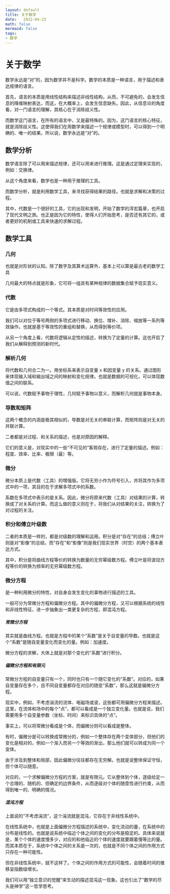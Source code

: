 ```yaml
---
layout: default
title: 关于数学
date:   2022-04-23
math: false
mermaid: false
tags:
- 数学
---
```


# 关于数学

数学永远是“对”的，因为数学并不是科学。数学的本质是一种语言，用于描述和表达规律的语言。

首先，语言的本质是用线性结构来描述非线性结构，从而，不可避免的，会发生信息的降维映射表达，而这，在大概率上，会发生信息缺失。因此，从信息论的角度看，对一门语言的理解，其核心在于消除歧义性。

而数学这门语言，在所有的语言中，又是最特殊的。因为，这门语言的核心特征，就是消除歧义性。这使得我们在用数学来描述一个规律或模型时，可以得到一个明确的、唯一的结果。所以说，数学永远是“对”的。



## 数学分析

数学语言除了可以用来描述规律，还可以用来进行推理。这是通过定理来实现的，例如：交换律。

从这个角度来看，数学也是一种用于推理的工具。

而数学分析，就是利用数学工具，来寻找获得结果的路径。也就是求解和决策的过程。

其中，代数是一个很好的工具，它的出现和发明，开始了数学的浑宏篇章，也开启了现代文明之旅。也正是因为它的特性，使得人们开始思考，是否还有其它的，或者更好的机制或工具来快速的求解过程。



## 数学工具



### 几何

也就是对形状的认知。除了数字及其算术运算外，基本上可以算是最古老的数学工具

几何最大的特点就是形象，它可将一组具有某种规律的数据集合赋予现实意义。



### 代数

它是由多项式构成的一个等式。其本质是对时间等效性的应用。

我们可以对位于等号两侧的多项式进行移动、换位、增补、消除、缩放等一系列等效操作。也就是基于等效性的重组和替换，从而得到等价项。

从另一个角度上看，代数将逻辑从定性的描述，转换为了定量的计算。这也开启了我们从解释到预测的新时代。



### 解析几何

将代数和几何合二为一。用坐标系来表示自变量 x 和因变量 y 的关系。通过图形来体现输入域和输出域之间的映射和变化规律。也就是数据的可视化，可以体现数值之间的联系。

可以说，代数赋予事物于理性，几何赋予事物以意义，而解析几何就是事物本身。



### 导数和矩阵

这两个概念的内涵是极其相似的，导数是对无关的串联计算，而矩阵则是对无关的并联计算。

二者都是对过程、和关系的描述，也是对原因的解释。

它们的意义是，对现实中的一些“不可见的”客观存在，进行了定量的描述。例如：程度、效率、比率、极限（最）等。



### 微分

微分本质上是代数（工具）的增强版。它将无穷小作为符号引入，并将其作为多项式中的一项，其目的在于求解多项式中的系数。

系数在多项式中表示的是关系。因此，微分将原来代数（工具）对结果的计算，转换成了对关系的计算。而这么做的意义则在于，将我们从对结果的关注，转换为了对过程的关注。



### 积分和傅立叶级数

二者的本质是一样的，都是对级数的理解和运用。积分是对“存在”的总结；傅立叶则是对“影像”的总结，而“存在”和“影像”则是我们现实世界（时空）的两个基本表达方式。

其中，积分是将曲线方程等价的转换为数量的无穷幂级数方程。傅立叶是将波动方程等价的转换为频率的无穷幂级数方程。



### 微分方程

是一种利用微分的特性，对自身会发生变化的事物进行描述的工具。

一般可分为常微分方程和偏微分方程。其中的偏微分方程，又可以根据系统的线性和非线性特征，进一步抽象出一类更复杂的方程，即混沌方程。



##### 常微分方程

其实就是曲线方程。也就是方程中的某个“系数”是关于自变量的导数。也就是这个“系数”是随自变量变化而变化的量。例如：加速度。

微分方程的求解，大体上就是对那个变化的“系数”进行积分。



##### 偏微分方程和有限元

常微分方程的自变量只有一个，同时也只有一个随它变化的“系数”。对应的，如果自变量存在多个，且不同自变量都存在对应的随变“系数”，那么这就是偏微分方程。

现实中，例如，不考虑湍流的流体、电磁场或波，这些都可用偏微分方程来描述。这里，在流体和场中的每个“点”，都可以看成是一个独立变化量。也就是说，我们需要用多个自变量参数（坐标、时间）来标识具体的“点”。

事实上，可以将常微分看成是个体，而偏微分则可以看成是整体。

有时，偏微分是可以转换成常微分的，例如一个整体存在两个变体部分，但他们的变化是相对的，例如一个渐入而另一个等效的渐出，那么他们就可以转成为同一个变体。

由于涉及到整体和局部，因此偏微分往往都存在无穷解。也就是说整体保证守恒，但个体可以随意。

对应的，一个求解偏微分方程的方案，就是有限元。它从整体到个体，逐级给定一个合理的、随机的、但确定的边界条件，从而逐级对个体的随意性进行约束，从而得到唯一的、明确的情况。



##### 混沌方程

上面说的“不考虑湍流”，这个湍流就是混沌，它存在于非线性系统中。

在线性系统中，也就是上面偏微分方程描述的系统中，变化流动的量，在系统中的分布是线性的。也就是说系统中临近个体之间的变化的分布是稳定的。具体来说就是，某个个体的速度慢多少，对应的和他临近的个体的速度就要跟着慢等比的量。而其本质在于，系统中个体之间的关系是一次的，也就是不同个体之间的作用方式只存在一种可能性。

但在非线性系统中，就不这样了。个体之间的作用方式的可能性，会随着时间的推移呈指数级增长。

我们可以用“独立意识的觉醒”来生动的描述混沌这一现象。这也引出了“数学的尽头是神学”这一哲学思考。



